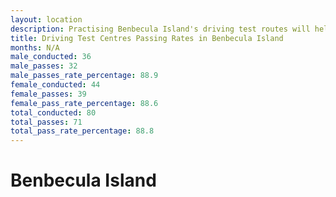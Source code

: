```yaml
---
layout: location
description: Practising Benbecula Island's driving test routes will help you become more confident in your gear-changing abilities.
title: Driving Test Centres Passing Rates in Benbecula Island
months: N/A
male_conducted: 36
male_passes: 32
male_passes_rate_percentage: 88.9
female_conducted: 44
female_passes: 39
female_pass_rate_percentage: 88.6
total_conducted: 80
total_passes: 71
total_pass_rate_percentage: 88.8
---
```


# Benbecula Island
